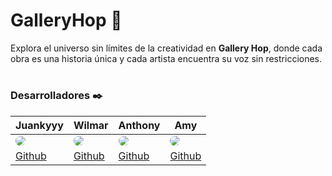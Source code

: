 # GalleryHop 🌃

Explora el universo sin límites de la creatividad en **Gallery Hop**, donde cada obra es una historia única y cada artista encuentra su voz sin restricciones.
#



### **Desarrolladores** ✒️
| **Juankyyy** | **Wilmar** | **Anthony** | **Amy** |
| --- | --- | --- | --- |
| <a href="https://github.com/Juankyyy"><img style="border-radius: 50%" src="https://github.com/Juankyyy.png?size=70"></a> | <a href="https://github.com/wilmarpuerta"><img style="border-radius: 50%" src="https://github.com/wilmarpuerta.png?size=70"></a> | <a href="https://github.com/AnthonyCarmine"><img style="border-radius: 50%" src="https://github.com/AnthonyCarmine.png?size=70"></a> | <a href="https://github.com/Anan1as"><img style="border-radius: 50%" src="https://github.com/Anan1as.png?size=70"></a> |
| [Github](https://github.com/juankyyy) | [Github](https://github.com/wilmarpuerta) | [Github](https://github.com/AnthonyCarmine) | [Github](https://github.com/Anan1as) 
#
